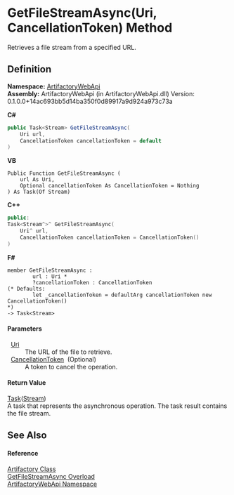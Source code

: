 # GetFileStreamAsync(Uri, CancellationToken) Method


Retrieves a file stream from a specified URL.



## Definition
**Namespace:** <a href="75b20af6-7197-02a5-e38f-f7b15eac4732">ArtifactoryWebApi</a>  
**Assembly:** ArtifactoryWebApi (in ArtifactoryWebApi.dll) Version: 0.1.0.0+14ac693bb5d14ba350f0d89917a9d924a973c73a

**C#**
``` C#
public Task<Stream> GetFileStreamAsync(
	Uri url,
	CancellationToken cancellationToken = default
)
```
**VB**
``` VB
Public Function GetFileStreamAsync ( 
	url As Uri,
	Optional cancellationToken As CancellationToken = Nothing
) As Task(Of Stream)
```
**C++**
``` C++
public:
Task<Stream^>^ GetFileStreamAsync(
	Uri^ url, 
	CancellationToken cancellationToken = CancellationToken()
)
```
**F#**
``` F#
member GetFileStreamAsync : 
        url : Uri * 
        ?cancellationToken : CancellationToken 
(* Defaults:
        let _cancellationToken = defaultArg cancellationToken new CancellationToken()
*)
-> Task<Stream> 
```



#### Parameters
<dl><dt>  <a href="https://learn.microsoft.com/dotnet/api/system.uri" target="_blank" rel="noopener noreferrer">Uri</a></dt><dd>The URL of the file to retrieve.</dd><dt>  <a href="https://learn.microsoft.com/dotnet/api/system.threading.cancellationtoken" target="_blank" rel="noopener noreferrer">CancellationToken</a>  (Optional)</dt><dd>A token to cancel the operation.</dd></dl>

#### Return Value
<a href="https://learn.microsoft.com/dotnet/api/system.threading.tasks.task-1" target="_blank" rel="noopener noreferrer">Task</a>(<a href="https://learn.microsoft.com/dotnet/api/system.io.stream" target="_blank" rel="noopener noreferrer">Stream</a>)  
A task that represents the asynchronous operation. The task result contains the file stream.

## See Also


#### Reference
<a href="214800f8-17f4-d8c7-736d-e57a039a6686">Artifactory Class</a>  
<a href="5e008d70-c9a0-d4d8-7b98-e997625fe002">GetFileStreamAsync Overload</a>  
<a href="75b20af6-7197-02a5-e38f-f7b15eac4732">ArtifactoryWebApi Namespace</a>  
